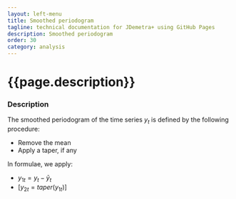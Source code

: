 ```yaml
---
layout: left-menu
title: Smoothed periodogram
tagline: technical documentation for JDemetra+ using GitHub Pages
description: Smoothed periodogram
order: 30
category: analysis
---
```

# {{page.description}}

### Description 

The smoothed periodogram of the time series $y_t$ is defined by the following procedure:

- Remove the mean
- Apply a taper, if any

In formulae, we apply:

- $y_{1t}=y_t-\bar y_t$
- $\left[y_{2t}=taper(y_{1t})\right]$



### 
